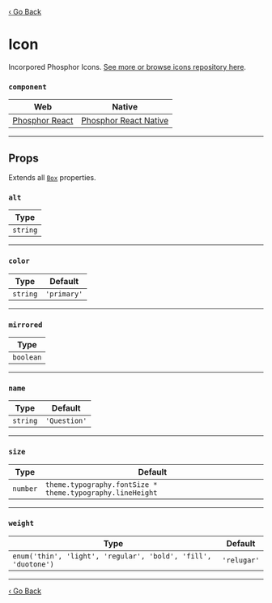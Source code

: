 [‹ Go Back](README.md)

# Icon
Incorpored Phosphor Icons. [See more or browse icons repository here](https://phosphoricons.com/).

### `component`

| Web                                                                | Native                                                                     |
|--------------------------------------------------------------------|----------------------------------------------------------------------------|
| [Phosphor React](https://github.com/phosphor-icons/phosphor-react) | [Phosphor React Native](https://github.com/duongdev/phosphor-react-native) |

---

## Props
Extends all [`Box`](Box.md) properties.

### `alt`

| Type     |
|----------|
| `string` |

---

### `color`

| Type     | Default     |
|----------|-------------|
| `string` | `'primary'` |

---

### `mirrored`

| Type      |
|-----------|
| `boolean` |

---

### `name`

| Type     | Default      |
|----------|--------------|
| `string` | `'Question'` |

---

### `size`

| Type     | Default                                                   |
|----------|-----------------------------------------------------------|
| `number` | `theme.typography.fontSize * theme.typography.lineHeight` |

---

### `weight`

| Type                                                          | Default     |
|---------------------------------------------------------------|-------------|
| `enum('thin', 'light', 'regular', 'bold', 'fill', 'duotone')` | `'relugar'` |

---

[‹ Go Back](README.md)
